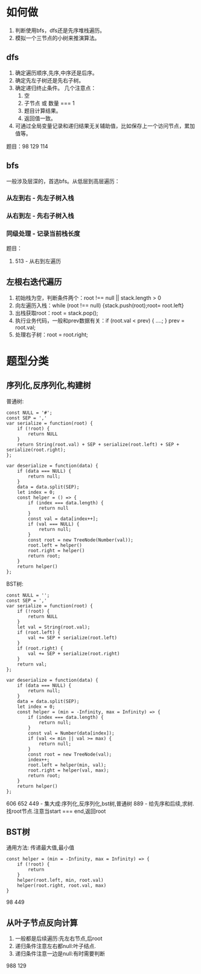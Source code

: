 # 如何做
1. 判断使用bfs，dfs还是先序堆栈遍历。
2. 模拟一个三节点的小树来推演算法。

## dfs
1. 确定遍历顺序,先序,中序还是后序。
2. 确定先左子树还是先右子树。
3. 确定递归终止条件。
    几个注意点：
    1. 空
    2. 子节点 或 数量 === 1
    3. 题目计算结果。
    4. 返回值一致。
4. 可通过全局变量记录和递归结果无关辅助值，比如保存上一个访问节点，累加值等。

题目：98 129 114

## bfs
一般涉及层深的，首选bfs。从低层到高层遍历：
### 从左到右 - 先左子树入栈
### 从右到左 - 先右子树入栈
### 同级处理 - 记录当前栈长度
题目：
1. 513 - 从右到左遍历

## 左根右迭代遍历
1. 初始栈为空，判断条件两个：root !== null || stack.length > 0
2. 向左遍历入栈：while (root !== null) {stack.push(root);root= root.left}
3. 出栈获取root：root = stack.pop();
4. 执行业务代码，一般和prev数据有关：if (root.val < prev) { ....; } prev = root.val;
5. 处理右子树：root = root.right;

# 题型分类
## 序列化,反序列化,构建树

普通树:
    
    const NULL = '#';
    const SEP = ','
    var serialize = function(root) {
        if (!root) {
            return NULL
        }
        return String(root.val) + SEP + serialize(root.left) + SEP + serialize(root.right);
    };

    var deserialize = function(data) {
        if (data === NULL) {
            return null;
        }
        data = data.split(SEP);
        let index = 0;
        const helper = () => {
            if (index === data.length) {
                return null
            }
            const val = data[index++];
            if (val === NULL) {
                return null;
            }
            const root = new TreeNode(Number(val));
            root.left = helper()
            root.right = helper()
            return root;
        }
        return helper()
    };

BST树:

    const NULL = '';
    const SEP = ','
    var serialize = function(root) {
        if (!root) {
            return NULL
        }
        let val = String(root.val);
        if (root.left) {
            val += SEP + serialize(root.left)
        }
        if (root.right) {
            val += SEP + serialize(root.right)
        }
        return val;
    };

    var deserialize = function(data) {
        if (data === NULL) {
            return null;
        }
        data = data.split(SEP);
        let index = 0;
        const helper = (min = -Infinity, max = Infinity) => {
            if (index === data.length) {
                return null;
            }
            const val = Number(data[index]);
            if (val <= min || val >= max) {
                return null;
            }
            const root = new TreeNode(val);
            index++;
            root.left = helper(min, val);
            root.right = helper(val, max);
            return root;
        }
        return helper()
    };



606 652 
449 - 集大成:序列化,反序列化,bst树,普通树
889 - 给先序和后续,求树.找root节点.注意当start === end,返回root

## BST树
通用方法: 传递最大值,最小值

    const helper = (min = -Infinity, max = Infinity) => {
        if (!root) {
            return 
        }
        helper(root.left, min, root.val)
        helper(root.right, root.val, max)
    }

98 449

## 从叶子节点反向计算
1. 一般都是后续遍历:先左右节点,后root
2. 递归条件注意左右都null:叶子结点.
3. 递归条件注意一边是null:有时需要判断

988 129
